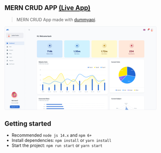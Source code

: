 ## MERN CRUD APP [(Live App)](https://minimal-kit-react.vercel.app/)


> MERN CRUD App made with [dummyapi](https://minimal-kit-react.vercel.app/).

![preview](public/static/preview.jpg)


## Getting started

- Recommended `node js 14.x` and `npm 6+`
- Install dependencies: `npm install` or `yarn install`
- Start the project: `npm run start` or `yarn start`

